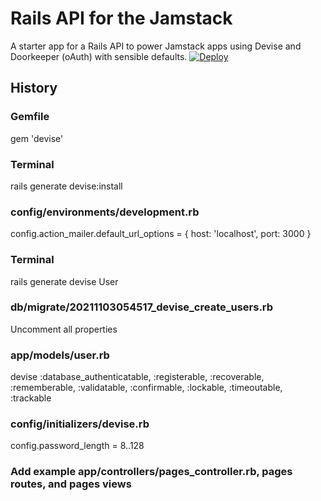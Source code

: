 # Rails API for the Jamstack

A starter app for a Rails API to power Jamstack apps using Devise and Doorkeeper (oAuth) with sensible defaults.
[![Deploy](https://www.herokucdn.com/deploy/button.svg)](https://heroku.com/deploy)

## History

### Gemfile
gem 'devise'

### Terminal
rails generate devise:install

### config/environments/development.rb
config.action_mailer.default_url_options = { host: 'localhost', port: 3000 }

### Terminal
rails generate devise User

### db/migrate/20211103054517_devise_create_users.rb
Uncomment all properties

### app/models/user.rb
devise :database_authenticatable, :registerable, :recoverable, :rememberable,
       :validatable, :confirmable, :lockable, :timeoutable, :trackable

### config/initializers/devise.rb
config.password_length = 8..128

### Add example app/controllers/pages_controller.rb, pages routes, and pages views
